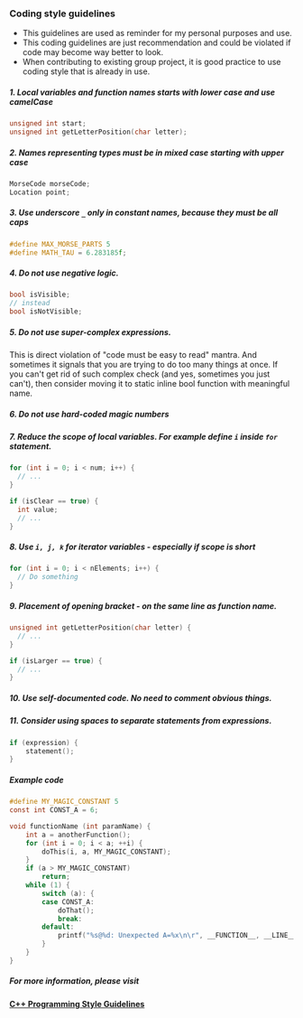 ### Coding style guidelines


- This guidelines are used as reminder for my personal purposes and use.
- This coding guidelines are just recommendation and could be violated if code may become way better
to look.
- When contributing to existing group project, it is good practice to use coding style that is
already in use.

##### 1. Local variables and function names starts with lower case and use camelCase
```c
unsigned int start;
unsigned int getLetterPosition(char letter);
```

##### 2. Names representing types must be in mixed case starting with upper case
```c
MorseCode morseCode;
Location point;
```

##### 3. Use underscore *`_`* only in constant names, because they must be all caps
```c
#define MAX_MORSE_PARTS 5
#define MATH_TAU = 6.283185f;
```

##### 4. Do not use negative logic.
```c
bool isVisible;
// instead
bool isNotVisible;
```

##### 5. Do not use super-complex expressions.
This is direct violation of "code must be easy to read" mantra. And sometimes it signals that you are trying to do too many things at once. If you can't get rid of such complex check (and yes, sometimes you just can't), then consider moving it to static inline bool function with meaningful name.

##### 6. Do not use hard-coded magic numbers

##### 7. Reduce the scope of local variables. For example define *`i`* inside *`for`* statement.
```c
for (int i = 0; i < num; i++) {
  // ...
}

if (isClear == true) {
  int value;
  // ...
}
```
##### 8. Use *`i, j, k`* for iterator variables - especially if scope is short
```c
for (int i = 0; i < nElements; i++) {
  // Do something
}
```

##### 9. Placement of opening bracket - on the same line as function name.
```c
unsigned int getLetterPosition(char letter) {
  // ...
}

if (isLarger == true) {
  // ...
}
```

##### 10. Use self-documented code. No need to comment obvious things.

##### 11. Consider using spaces to separate statements from expressions.
```c
if (expression) {
    statement();
}
```

##### Example code
```c
#define MY_MAGIC_CONSTANT 5
const int CONST_A = 6;

void functionName (int paramName) {
    int a = anotherFunction();
    for (int i = 0; i < a; ++i) {
        doThis(i, a, MY_MAGIC_CONSTANT);
    }
    if (a > MY_MAGIC_CONSTANT)
        return;
    while (1) {
        switch (a): {
        case CONST_A:
            doThat();
            break:
        default:
            printf("%s@%d: Unexpected A=%x\n\r", __FUNCTION__, __LINE__, a);
        }
    }
}
```

##### For more information, please visit

[**C++ Programming Style Guidelines**](http://geosoft.no/development/cppstyle.html)






